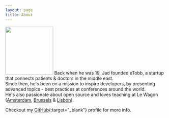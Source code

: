 ```yaml
---
layout: page
title: About
---
```


<p class="message">
<img src="//gravatar.com/avatar/9f1749fb0facf22241dbe2193858ae00?s=200" width="150px" height="150px" class="image-circle">
Back when he was 19, Jad founded eTobb, a startup that connects patients &amp; doctors in the middle east.<br>
Since then, he's been on a mission to inspire developers, by presenting advanced topics - best practices at conferences around the world.<br>
He's also passionate about open source and loves teaching at Le Wagon (<a target="_blank" href="https://www.lewagon.com/amsterdam">Amsterdam</a>, <a target="_blank" href="https://www.lewagon.com/brussels">Brussels</a> &amp; <a target="_blank" href="https://www.lewagon.com/lisbon">Lisbon</a>).
</p>

Checkout my [GitHub](https://github.com/jadjoubran){:target="_blank"} profile for more info.